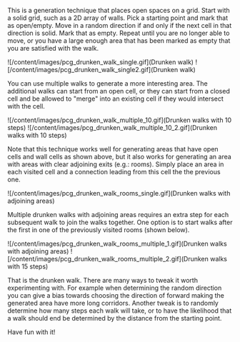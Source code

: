 This is a generation technique that places open spaces on a grid.
Start with a solid grid, such as a 2D array of walls. Pick a starting point and mark that as open/empty.
Move in a random direction if and only if the next cell in that direction is solid. Mark that as empty.
Repeat until you are no longer able to move, or you have a large enough area that has been marked as empty
that you are satisfied with the walk.

![/content/images/pcg_drunken_walk_single.gif](Drunken walk)
![/content/images/pcg_drunken_walk_single2.gif](Drunken walk)


You can use multiple walks to generate a more interesting area. The additional walks can start from an
open cell, or they can start from a closed cell and be allowed to "merge" into an existing cell if they
would intersect with the cell.


![/content/images/pcg_drunken_walk_multiple_10.gif](Drunken walks with 10 steps)
![/content/images/pcg_drunken_walk_multiple_10_2.gif](Drunken walks with 10 steps)


Note that this technique works well for generating areas that have open cells and wall cells as shown above, but it also works
for generating an area with areas with clear adjoining exits (e.g.: rooms). Simply place an area in each visited cell and a
connection leading from this cell the the previous one.


![/content/images/pcg_drunken_walk_rooms_single.gif](Drunken walks with adjoining areas)


Multiple drunken walks with adjoining areas requires an extra step for each subsequent walk to join the walks together.
One option is to start walks after the first in one of the previously visited rooms (shown below).


![/content/images/pcg_drunken_walk_rooms_multiple_1.gif](Drunken walks with adjoining areas)
![/content/images/pcg_drunken_walk_rooms_multiple_2.gif](Drunken walks with 15 steps)


That is the drunken walk. There are many ways to tweak it worth experimenting with. For example when determining the random
direction you can give a bias towards choosing the direction of forward making the generated area have more long corridors.
Another tweak is to randomly determine how many steps each walk will take, or to have the likelihood that a walk should end
be determined by the distance from the starting point.

Have fun with it!